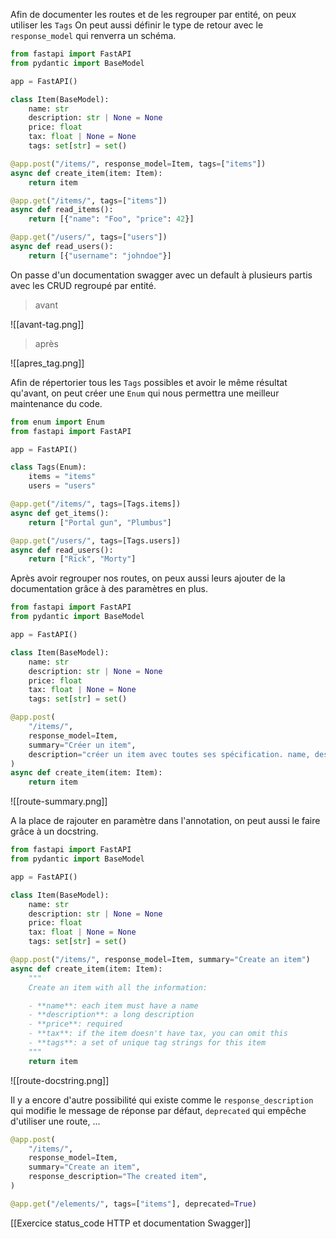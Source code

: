 Afin de documenter les routes et de les regrouper par entité, on peux utiliser les `Tags`
On peut aussi définir le type de retour avec le `response_model` qui renverra un schéma.

```python
from fastapi import FastAPI
from pydantic import BaseModel

app = FastAPI()

class Item(BaseModel):
    name: str
    description: str | None = None
    price: float
    tax: float | None = None
    tags: set[str] = set()

@app.post("/items/", response_model=Item, tags=["items"])
async def create_item(item: Item):
    return item

@app.get("/items/", tags=["items"])
async def read_items():
    return [{"name": "Foo", "price": 42}]

@app.get("/users/", tags=["users"])
async def read_users():
    return [{"username": "johndoe"}]
```

On passe d'un documentation swagger avec un default à plusieurs partis avec les CRUD regroupé par entité.

> avant

![[avant-tag.png]]

> après

![[apres_tag.png]]

Afin de répertorier tous les `Tags` possibles et avoir le même résultat qu'avant, on peut créer une `Enum` qui nous permettra une meilleur maintenance du code.

```python
from enum import Enum
from fastapi import FastAPI

app = FastAPI()

class Tags(Enum):
    items = "items"
    users = "users"

@app.get("/items/", tags=[Tags.items])
async def get_items():
    return ["Portal gun", "Plumbus"]

@app.get("/users/", tags=[Tags.users])
async def read_users():
    return ["Rick", "Morty"]
```

Après avoir regrouper nos routes, on peux aussi leurs ajouter de la documentation grâce à des paramètres en plus.

```python
from fastapi import FastAPI
from pydantic import BaseModel

app = FastAPI()

class Item(BaseModel):
    name: str
    description: str | None = None
    price: float
    tax: float | None = None
    tags: set[str] = set()

@app.post(
    "/items/",
    response_model=Item,
    summary="Créer un item",
    description="créer un item avec toutes ses spécification. name, description, price, tax et tags",
)
async def create_item(item: Item):
    return item
```

![[route-summary.png]]

A la place de rajouter en paramètre dans l'annotation, on peut aussi le faire grâce à un docstring.

```python
from fastapi import FastAPI
from pydantic import BaseModel

app = FastAPI()

class Item(BaseModel):
    name: str
    description: str | None = None
    price: float
    tax: float | None = None
    tags: set[str] = set()

@app.post("/items/", response_model=Item, summary="Create an item")
async def create_item(item: Item):
    """
    Create an item with all the information:

    - **name**: each item must have a name
    - **description**: a long description
    - **price**: required
    - **tax**: if the item doesn't have tax, you can omit this
    - **tags**: a set of unique tag strings for this item
    """
    return item
```

![[route-docstring.png]]

Il y a encore d'autre possibilité qui existe comme le `response_description`  qui modifie le message de réponse par défaut, `deprecated` qui empêche d'utiliser une route, ...

```python
@app.post(
    "/items/",
    response_model=Item,
    summary="Create an item",
    response_description="The created item",
)
```

```python
@app.get("/elements/", tags=["items"], deprecated=True)
```

[[Exercice status_code HTTP et documentation Swagger]]